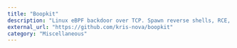 ```yaml
---
title: "Boopkit"
description: "Linux eBPF backdoor over TCP. Spawn reverse shells, RCE, on prior privileged access. Less Honkin, More Tonkin."
external_url: "https://github.com/kris-nova/boopkit"
category: "Miscellaneous"
---
```

